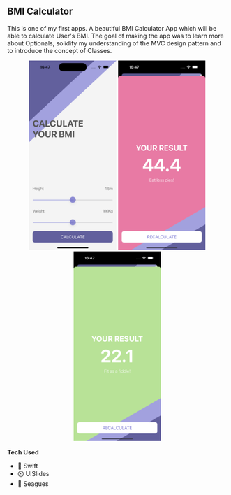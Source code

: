 ## BMI Calculator
This is one of my first apps. A beautiful BMI Calculator App which will be able to calculate User's BMI. The goal of making the app was to learn more about Optionals, solidify my understanding of the MVC design pattern and to introduce the concept of Classes. 

<p align="center">
<img src="https://github.com/niyazovdaulet/BMI-Calculator/blob/main/bmi-1.png", width="200"/>
<img src="https://github.com/niyazovdaulet/BMI-Calculator/blob/main/bmi-2.png", width="200"/>
<img src="https://github.com/niyazovdaulet/BMI-Calculator/blob/main/bmi-3.png", width="200"/>
</p>

**Tech Used**
- 🎨 Swift
- ⏲️ UISlides
- 📱 Seagues
